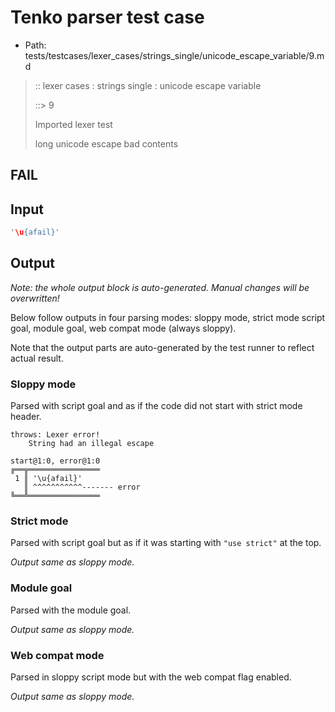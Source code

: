 # Tenko parser test case

- Path: tests/testcases/lexer_cases/strings_single/unicode_escape_variable/9.md

> :: lexer cases : strings single : unicode escape variable
>
> ::> 9
>
> Imported lexer test
>
> long unicode escape bad contents

## FAIL

## Input

`````js
'\u{afail}'
`````

## Output

_Note: the whole output block is auto-generated. Manual changes will be overwritten!_

Below follow outputs in four parsing modes: sloppy mode, strict mode script goal, module goal, web compat mode (always sloppy).

Note that the output parts are auto-generated by the test runner to reflect actual result.

### Sloppy mode

Parsed with script goal and as if the code did not start with strict mode header.

`````
throws: Lexer error!
    String had an illegal escape

start@1:0, error@1:0
╔══╦════════════════
 1 ║ '\u{afail}'
   ║ ^^^^^^^^^^^------- error
╚══╩════════════════

`````

### Strict mode

Parsed with script goal but as if it was starting with `"use strict"` at the top.

_Output same as sloppy mode._

### Module goal

Parsed with the module goal.

_Output same as sloppy mode._

### Web compat mode

Parsed in sloppy script mode but with the web compat flag enabled.

_Output same as sloppy mode._
